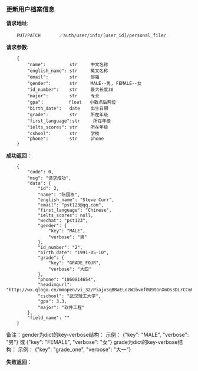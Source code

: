 ### 更新用户档案信息

**请求地址**:
```
    PUT/PATCH       ／auth/user/info/[user_id]/personal_file/
```

**请求参数**:
```
    {
        "name":         str     中文名称
        "english_name": str     英文名称
        "email":        str     邮箱
        "gender":       str     MALE--男, FEMALE--女
        "id_number":    str     最大长度30
        "major":        str     专业
        "gpa"：         float   小数点后两位
        "birth_date":   date    出生日期
        "grade":        str     所在年级
        "first_language":str     所在年级
        "ielts_scores": str     所在年级
        "cshool":       str     学校
        "phone":        str     phone
    }
```

**成功返回**：
```
    {
        "code": 0,
        "msg": "请求成功",
        "data": {
            "id": 2,
            "name": "阮国栋",
            "english_name": "Steve Curr",
            "email": "pst123@qq.com",
            "first_language": "Chinese",
            "ielts_scores": null,
            "wechat": "pst123",
            "gender": {
                "key": "MALE",
                "verbose": "男"
            },
            "id_number": "2",
            "birth_date": "1991-05-10",
            "grade": {
                "key": "GRADE_FOUR",
                "verbose": "大四"
            },
            "phone": "1860814654",
            "headimgurl": "http://wx.qlogo.cn/mmopen/vi_32/PiajxSqBRaELozW1bvmf0U9tGnXmOs3DLrCCmRibCOnOGYkR8NwvexCN5gvFellRqet9U3IhqsUv9dtc4SXNQ55Q/132",
            "cschool": "武汉理工大学",
            "gpa": 3.3,
            "major": "软件工程"
        },
        "field_name": ""
    }

```
备注：gender为dict的key-verbose结构：
     示例： {"key": "MALE", "verbose": "男"} 或 {"key": "FEMALE", "verbose": "女"}
     grade为dict的key-verbose结构：
     示例： {"key": "grade_one", "verbose": "大一"}

**失败返回**：
```

```